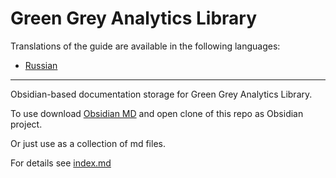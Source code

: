 # Green Grey Analytics Library

Translations of the guide are available in the following languages:

-   [Russian](./README_RU.md)
___

Obsidian-based documentation storage for Green Grey Analytics Library.

To use download [Obsidian MD](https://obsidian.md/) and open clone of this repo as Obsidian project.

Or just use as a collection of md files.

For details see [index.md](storage/index.md)